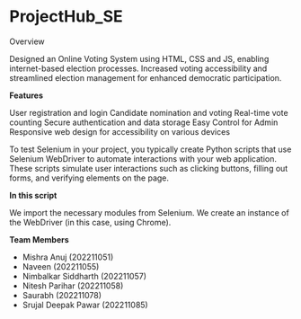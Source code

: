 # ProjectHub_SE
Overview

Designed an Online Voting System using HTML, CSS and JS, enabling internet-based election processes. Increased voting accessibility and streamlined election management for enhanced democratic participation.



**Features**

User registration and login
Candidate nomination and voting
Real-time vote counting
Secure authentication and data storage
Easy Control for Admin
Responsive web design for accessibility on various devices


To test Selenium in your project, you typically create Python scripts that use Selenium WebDriver to automate interactions with your web application. These scripts simulate user interactions such as clicking buttons, filling out forms, and verifying elements on the page.


**In this script**

We import the necessary modules from Selenium.
We create an instance of the WebDriver (in this case, using Chrome). 

**Team Members**

- Mishra Anuj (202211051)
- Naveen (202211055)
- Nimbalkar Siddharth (202211057)
- Nitesh Parihar (202211058)
- Saurabh (202211078)
- Srujal Deepak Pawar (202211085)
